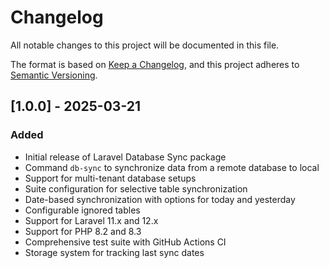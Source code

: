 # Changelog

All notable changes to this project will be documented in this file.

The format is based on [Keep a Changelog](https://keepachangelog.com/en/1.0.0/),
and this project adheres to [Semantic Versioning](https://semver.org/spec/v2.0.0.html).

## [1.0.0] - 2025-03-21

### Added

- Initial release of Laravel Database Sync package
- Command `db-sync` to synchronize data from a remote database to local
- Support for multi-tenant database setups
- Suite configuration for selective table synchronization
- Date-based synchronization with options for today and yesterday
- Configurable ignored tables
- Support for Laravel 11.x and 12.x
- Support for PHP 8.2 and 8.3
- Comprehensive test suite with GitHub Actions CI
- Storage system for tracking last sync dates
